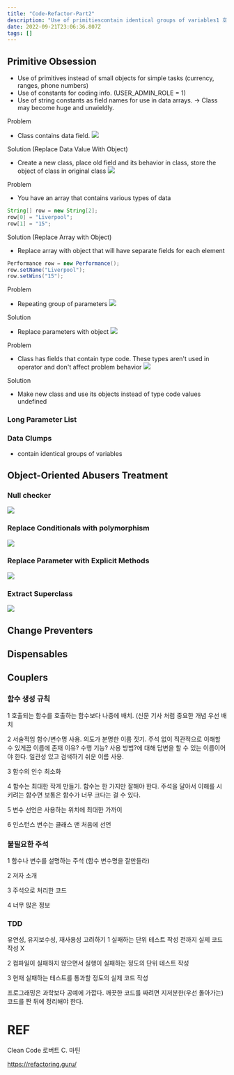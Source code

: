 ```yaml
---
title: "Code-Refactor-Part2"
description: "Use of primitiescontain identical groups of variables1 호출되는 함수를 호출하는 함수보다 나중에 배치. 신문 기사 처럼 중요한 개념 우선 배치 2 서술적임 함수변수명 사용. 의도가 분명한 이름 짓기. 주석 없이 직관적으로 "
date: 2022-09-21T23:06:36.807Z
tags: []
---
```

## Primitive Obsession
- Use of primitives instead of small objects for simple tasks (currency, ranges, phone numbers)
- Use of constants for coding info. (USER_ADMIN_ROLE = 1)
- Use of string constants as field names for use in data arrays.
-> Class may become huge and unwieldly. 

Problem
- Class contains data field.
![](/velogimages/40aa2584-f9d0-4c8b-abb6-0fc27fc4f17c-image.png)

Solution (Replace Data Value With Object)
- Create a new class, place old field and its behavior in class, store the object of class in original class
![](/velogimages/67ee0735-d80e-484b-8656-b9d68b3cc0df-image.png)

Problem 
- You have an array that contains various types of data
```java
String[] row = new String[2];
row[0] = "Liverpool";
row[1] = "15";
```

Solution (Replace Array with Object)
- Replace array with object that will have separate fields for each element
```java
Performance row = new Performance();
row.setName("Liverpool");
row.setWins("15");
```

Problem
- Repeating group of parameters
![](/velogimages/9255ad8d-1747-49a8-8507-fb9bb191127a-image.png)


Solution
- Replace parameters with object
![](/velogimages/98ffbcfc-f86a-483d-be3a-4f139409d0ae-image.png)


Problem
- Class has fields that contain type code. These types aren't used in operator and don't affect problem behavior
![](/velogimages/5ae3f3ae-319e-495a-8eb8-56dc46417e88-image.png)

Solution
- Make new class and use its objects instead of type code values
undefined



### Long Parameter List
### Data Clumps
- contain identical groups of variables


## Object-Oriented Abusers Treatment
### Null checker
![](/velogimages/cd68e3d6-9560-438b-a49b-a662c77a5108-image.png)
### Replace Conditionals with polymorphism
![](/velogimages/4fd35bde-3039-4ebf-853f-a9849b6e1fb4-image.png)
### Replace Parameter with Explicit Methods
![](/velogimages/d2a6644c-5e3d-4cdb-8285-6c3b5c8cb389-image.png)
### Extract Superclass
![](/velogimages/1d18f4f3-bea7-4bc3-9ea6-280fd4e8f2eb-image.png)

## Change Preventers
## Dispensables
## Couplers

### 함수 생성 규칙
1 호출되는 함수를 호출하는 함수보다 나중에 배치. (신문 기사 처럼 중요한 개념 우선 배치 

2 서술적임 함수/변수명 사용. 의도가 분명한 이름 짓기. 주석 없이 직관적으로 이해할 수 있게끔 이름에 존재 이유? 수행 기능? 사용 방법?에 대해 답변을 할 수 있는 이름이어야 한다. 일관성 있고 검색하기 쉬운 이름 사용. 

3 함수의 인수 최소화

4 함수는 최대한 작게 만들기. 함수는 한 가지만 잘해야 한다. 주석을 달아서 이해를 시키려는 함수면 보통은 함수가 너무 크다는 걸 수 있다. 

5 변수 선언은 사용하는 위치에 최대한 가까이

6 인스턴스 변수는 클래스 맨 처음에 선언 

### 불필요한 주석
1 함수나 변수를 설명하는 주석 (함수 변수명을 잘만들라) 

2 저자 소개 

3 주석으로 처리한 코드 

4 너무 많은 정보 

### TDD
유연성, 유지보수성, 재사용성 고려하기 
1 실패하는 단위 테스트 작성 전까지 실제 코드 작성 X

2 컴파일이 실패하지 않으면서 실행이 실패하는 정도의 단위 테스트 작성

3 현재 실패하는 테스트를 통과할 정도의 실제 코드 작성

프로그래밍은 과학보다 공예에 가깝다. 깨끗한 코드를 짜려면 지저분한(우선 돌아가는) 코드를 짠 뒤에 정리해야 한다. 

# REF 
Clean Code 로버트 C. 마틴

https://refactoring.guru/